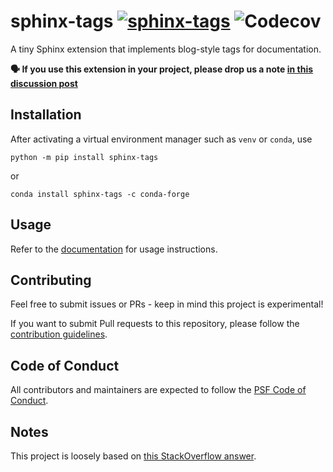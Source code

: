 # sphinx-tags [![sphinx-tags](https://circleci.com/gh/melissawm/sphinx-tags.svg?style=svg)](https://circleci.com/gh/melissawm/sphinx-tags) ![Codecov](https://img.shields.io/codecov/c/github/melissawm/sphinx-tags)

A tiny Sphinx extension that implements blog-style tags for documentation.

**🗣 If you use this extension in your project, please drop us a note [in this discussion post](https://github.com/melissawm/sphinx-tags/discussions/32)**

## Installation

After activating a virtual environment manager such as `venv` or `conda`, use

```
python -m pip install sphinx-tags
```
or

```
conda install sphinx-tags -c conda-forge
```

## Usage

Refer to the [documentation](https://sphinx-tags.readthedocs.io/en/latest/) for usage instructions.

## Contributing

Feel free to submit issues or PRs - keep in mind this project is experimental!

If you want to submit Pull requests to this repository, please follow the [contribution guidelines](https://sphinx-tags.readthedocs.io/en/latest/contribute/index.html).

## Code of Conduct

All contributors and maintainers are expected to follow the
[PSF Code of Conduct](https://github.com/psf/community-code-of-conduct).

## Notes

This project is loosely based on [this StackOverflow answer](https://stackoverflow.com/questions/18146107/how-to-add-blog-style-tags-in-restructuredtext-with-sphinx).

